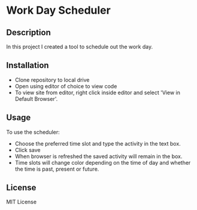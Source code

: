 # Work Day Scheduler

## Description

In this project I created a tool to schedule out the work day.

## Installation

- Clone repository to local drive
- Open using editor of choice to view code
- To view site from editor, right click inside editor and select 'View in Default Browser'.

## Usage

To use the scheduler:

- Choose the preferred time slot and type the activity in the text box.
- Click save
- When browser is refreshed the saved activity will remain in the box. 
- Time slots will change color depending on the time of day and whether the time is past, present or future. 


## License

MIT License